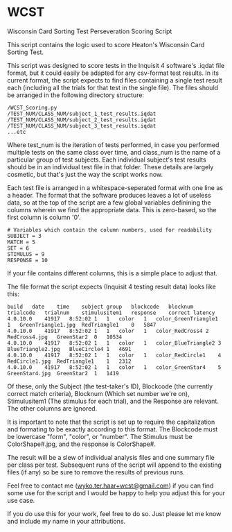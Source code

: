 # WCST
Wisconsin Card Sorting Test Perseveration Scoring Script

This script contains the logic used to score Heaton's Wisconsin Card Sorting Test. 

This script was designed to score tests in the Inquisit 4 software's .iqdat file format, but it could easily be adapted for any csv-format test results. In its current format, the script expects to find files containing a single test result each (including all the trials for that test in the single file). The files should be arranged in the following directory structure:

    /WCST_Scoring.py
    /TEST_NUM/CLASS_NUM/subject_1_test_results.iqdat
    /TEST_NUM/CLASS_NUM/subject_2_test_results.iqdat
    /TEST_NUM/CLASS_NUM/subject_3_test_results.iqdat
    ...etc

Where test_num is the iteration of tests performed, in case you performed multiple tests on the same class over time, and class_num is the name of a particular group of test subjects. Each individual subject's test results should be in an individual test file in that folder. These details are largely cosmetic, but that's just the way the script works now.

Each test file is arranged in a whitespace-seperated format with one line as a header. The format that the software produces leaves a lot of useless data, so at the top of the script are a few global variables definining the columns wherein we find the appropriate data. This is zero-based, so the first column is column '0'. 

    # Variables which contain the column numbers, used for readability
    SUBJECT = 3
    MATCH = 5
    SET = 6
    STIMULUS = 9
    RESPONSE = 10

If your file contains different columns, this is a simple place to adjust that.

The file format the script expects (Inquisit 4 testing result data) looks like this:

    build	date	time	subject	group	blockcode	blocknum	trialcode	trialnum	stimulusitem1	response	correct	latency
    4.0.10.0	41917	8:52:02	1	1	color	1	color_GreenTriangle1	1	GreenTriangle1.jpg	RedTriangle1	0	5847
    4.0.10.0	41917	8:52:02	1	1	color	1	color_RedCross4	2	RedCross4.jpg	GreenStar2	0	10534
    4.0.10.0	41917	8:52:02	1	1	color	1	color_BlueTriangle2	3	BlueTriangle2.jpg	BlueCircle4	1	4691
    4.0.10.0	41917	8:52:02	1	1	color	1	color_RedCircle1	4	RedCircle1.jpg	RedTriangle1	1	2312
    4.0.10.0	41917	8:52:02	1	1	color	1	color_GreenStar4	5	GreenStar4.jpg	GreenStar2	1	1419

Of these, only the Subject (the test-taker's ID), Blockcode (the currently correct match criteria), Blocknum (Which set number we're on), Stimulusitem1 (The stimulus for each trial), and the Response are relevant. The other columns are ignored.

It is important to note that the script is set up to require the capitalization and formating to be exactly according to this format. The Blockcode must be lowercase "form", "color", or "number". The Stimulus must be ColorShape#.jpg, and the response is ColorShape#.

The result will be a slew of individual analysis files and one summary file per class per test. Subsequent runs of the script will append to the existing files (if any) so be sure to remove the results of previous runs.

Feel free to contact me (wyko.ter.haar+wcst@gmail.com) if you can find some use for the script and I would be happy to help you adjust this for your use case.

If you do use this for your work, feel free to do so. Just please let me know and include my name in your attributions.
